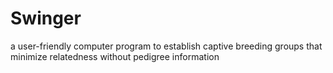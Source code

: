 # Swinger
a user-friendly computer program to establish captive breeding groups that minimize relatedness without pedigree information
